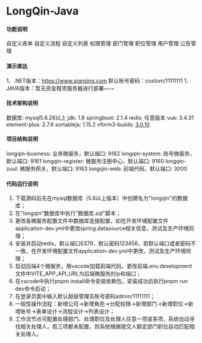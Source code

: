 # LongQin-Java

#### 功能说明
自定义表单 自定义流程 自定义列表 权限管理 部门管理 职位管理 用户管理 公告管理

#### 演示直达
1、.NET版本：https://www.signsing.com
默认账号密码：custom/11111111
1、JAVA版本：暂无资金租赁服务器进行部署~~~

#### 技术架构说明
数据库: mysql5.6.26以上
jdk: 1.8
springboot: 2.1.4
redis: 任意版本
vue: 3.4.31
element-plus: 2.7.6
sortablejs: 1.15.2
vform3-builds: <a href="https://www.vform666.com/" target="_blank">3.0.10</a>

#### 项目结构说明
longqin-business: 业务微服务，默认端口: 9162
longqin-system: 账号微服务，默认端口: 9161
longqin-register: 微服务注册中心，默认端口: 9160
longqin-zuul: 微服务网关，默认端口: 9163
longqin-web: 前端代码，默认端口: 3000

#### 代码运行说明

1.  下载源码后先在mysql数据库（5.6以上版本）中创建名为"longqin"的数据库；
2.  在"longqin"数据库中执行"数据库.sql"脚本；
3.  更改各微服务配置文件中数据库连接配置，如在开发环境配置文件application-dev.yml中更改spring.datasource相关信息，测试及生产环境同理；
4.  安装并启动redis，默认端口6379，默认密码123456，若默认端口或者密码不一致，在开发环境配置文件application-dev.yml中更改，测试及生产环境同理；
5.  启动后端4个微服务，用vscode加载前端代码，更改前端.env.development文件中VITE_APP_API_URL为后端微服务的ip和端口；
6.  在vscode中执行pnpm install命令安装依赖包，安装成功后执行pnpm run dev命令启动；
7.  在登录页面中输入默认超级管理员账号密码admin/11111111；
8.  一般性操作流程：新增公司->新增角色->分配权限->新增部门->新增职位->新增账号->表单设计->流程设计->列表设计；
9.  工作流节点可配置处理部门、处理职位及处理人任意一项或多项，系统自动寻找相关处理人，若三项都未配置，则系统根据提交人额定部门职位自动匹配相关处理人。
